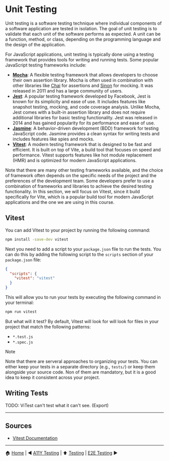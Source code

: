# Unit Testing

Unit testing is a software testing technique where individual components of a software application are tested in
isolation. The goal of unit testing is to validate that each unit of the software performs as expected. A unit can be a
function, method, or class, depending on the programming language and the design of the application.

For JavaScript applications, unit testing is typically done using a testing framework that provides tools for writing
and running tests. Some popular JavaScript testing frameworks include:

- [**Mocha**](https://mochajs.org/): A flexible testing framework that allows developers to choose their own assertion
  library. Mocha is often used in combination with other libraries like [Chai](https://www.chaijs.com/) for assertions
  and [Sinon](https://sinonjs.org/) for mocking. It was released in 2011 and has a large community of users.
- [**Jest**](https://jestjs.io/): A popular testing framework developed by Facebook, Jest is known for its simplicity
  and ease of use. It includes features like snapshot testing, mocking, and code coverage analysis. Unlike Mocha, Jest
  comes with a built-in assertion library and does not require additional libraries for basic testing functionality.
  Jest was released in 2014 and has gained popularity for its performance and ease of use.
- [**Jasmine**](https://jasmine.github.io/): A behavior-driven development (BDD) framework for testing JavaScript code.
  Jasmine provides a clean syntax for writing tests and includes features like spies and mocks.
- [**Vitest**](https://vitest.dev/): A modern testing framework that is designed to be fast and efficient. It is built
  on top of Vite, a build tool that focuses on speed and performance. Vitest supports features like hot module
  replacement (HMR) and is optimized for modern JavaScript applications.

Note that there are many other testing frameworks available, and the choice of framework often depends on the specific
needs of the project and the preferences of the development team. Some developers prefer to use a combination of
frameworks and libraries to achieve the desired testing functionality. In this section, we will focus on Vitest, since
it build specifically for Vite, which is a popular build tool for modern JavaScript applications and the one we are
using in this course.

## Vitest

You can add Vitest to your project by running the following command:

```bash
npm install -save-dev vitest
```

Next you need to add a script to your `package.json` file to run the tests. You can do this by adding the following
script to the `scripts` section of your `package.json` file:

```json
{
  "scripts": {
    "vitest": "vitest"
  }
}
```

This will allow you to run your tests by executing the following command in your terminal:

```bash
npm run vitest
```

But what will it test? By default, Vitest will look for will look for files in your project that match the following
patterns:

- `*.test.js`
- `*.spec.js`

> [!NOTE]
>
> Note that there are serveral approaches to organizing your tests. You can either keep your tests in a separate
> directory (e.g., `tests/`) or keep them alongside your source code. Non of them are mandatory, but it is a good idea to
> keep it consistent across your project.

## Writing Tests

TODO: ViTest can't test what it can't see. (Export)

---

## Sources

- [Vitest Documentation](https://vitest.dev/)

---

:house: [Home](../README.md) | :arrow_backward: [A11Y Testing](./a11y-testing.md) | :arrow_up: [Testing](./README.md) |
[E2E Testing](./e2e-testing.md) :arrow_forward:
